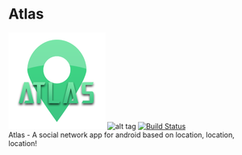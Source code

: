 # Atlas
![alt tag](https://github.com/Gimbergsson/Atlas/blob/master/app/src/main/res/mipmap-xxxhdpi/ic_launcher.png)
![alt tag](https://www.android.com/static/img/logos-2x/android-wordmark-8EC047.png)
[![Build Status](https://travis-ci.org/gimbergsson/Atlas.svg?branch=master)](https://travis-ci.org/gimbergsson/Atlas.svg?branch=master)
<br />
Atlas - A social network app for android based on location, location, location!
